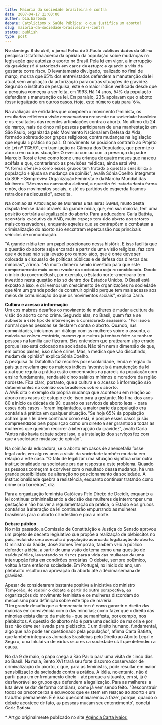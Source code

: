 ```yaml
---
title: Maioria da sociedade brasileira é contra
date: 2007-04-17 21:00:00
author: bia.barbosa
debate: Catolicismo x Saúde Pública: o que justifica um aborto?
slug: maioria-da-sociedade-brasileira-e-contra
status: publish 
type: post
---
```


  
No domingo 8 de abril, o jornal Folha de S.Paulo publicou dados da última pesquisa Datafolha acerca da opinião da população sobre mudanças na legislação que autoriza o aborto no Brasil. Pela lei em vigor, a interrupção da gravidez só é autorizada em casos de estupro e quando a vida da gestante corre risco. O levantamento divulgado, realizado no final de março, mostra que 65% dos entrevistados defendem a manutenção da lei atual, sem ampliação da autorização para outras situações de gravidez. Segundo o instituto de pesquisa, este é o maior índice verificado desde que a pesquisa começou a ser feita, em 1993. Há 14 anos, 54% da população defendiam a manutenção da lei. Em paralelo, 23% apoiavam que o aborto fosse legalizado em outros casos. Hoje, este número caiu para 16%.


Na avaliação de entidades que compõem o movimento feminista, os resultados refletem a visão conservadora crescente na sociedade brasileira e os resultados das recentes articulações contra o aborto. No último dia 24 de março, mais de cinco mil pessoas participaram de uma manifestação em São Paulo, organizada pelo Movimento Nacional em Defesa da Vida, formado sobretudo por grupos religiosos, contra mudanças na legislação que regula a prática no país. O movimento se posiciona contrário ao Projeto de Lei nº 1135/91, em tramitação na Câmara dos Deputados, que permite o aborto em outras situações.O evento contou com a presença do padre Marcelo Rossi e teve como ícone uma criança de quatro meses que nasceu acéfala e que, contrariando as previsões médicas, ainda está viva.  
"A forma ofensiva como esses grupos têm tratado a questão sensibiliza a população e ajuda na mudança de opinião", avalia Sônia Coelho, integrante da SOF - Sempreviva Organização Feminista e da Marcha Mundial das Mulheres. "Mesmo na campanha eleitoral, a questão foi tratada desta forma e nós, dos movimentos sociais, e até os partidos de esquerda ficamos retraídos na discussão", acredita. 


Na opinião da Articulação de Mulheres Brasileiras (AMB), muito desta disputa tem se dado através da grande mídia, que, em sua maioria, tem uma posição contrária a legalização do aborto. Para a educadora Carla Batista, secretária-executiva da AMB, muito espaço tem sido aberto aos setores mais conservadores, enquanto aqueles que se contrapõem e combatem a criminalização do aborto não encontram repercussão nos principais veículos de comunicação.


"A grande mídia tem um papel posicionado nessa história. E isso facilita que a questão do aborto seja encarada a partir de uma visão religiosa, faz com que o debate não seja levado pro campo laico, que é onde deve ser colocada a discussão de políticas públicas e de defesa dos direitos das minorias", afirma. "Há muito dinheiro sendo investido para que este comportamento mais conservador da sociedade seja reconsiderado. Desde o início do governo Bush, por exemplo, o Estado norte-americano tem investido nesta questão não só dentro dos Estados Unidos. O Brasil está exposto a isso, e daí vemos um crescimento de organizações na sociedade que têm um grande poder de construir opinião porque tem mais acesso aos meios de comunicação do que os movimentos sociais", explica Carla. 


  
**Cultura e acesso à informação**  
Um dos maiores desafios do movimento de mulheres é mudar a cultura da visão do aborto como crime. Segundo elas, no Brasil, quem faz e se submete a este tipo de intervenção é considerado assassino. "Por isso é normal que as pessoas se declarem contra o aborto. Quando, nas comunidades, iniciamos um diálogo com as mulheres sobre o assunto, a maioria se coloca contrária, mesmo que muitas já tenham feito ou tenham pessoas na família que fizeram. Elas entendem que praticaram algo errado porque isso está colocado na sociedade. Não têm nem a dimensão de que, em outros países, isso não é crime. Mas, a medida que vão discutindo, mudam de opinião", explica Sônia Coelho.   
A pesquisa do Datafolha faz recortes por escolaridade, renda e região do país que revelam que os maiores índices favoráveis à manutenção da lei atual que regula a prática estão concentrados na parcela da população com ensino fundamental, renda até cinco salários mínimos e moradora da região nordeste. Fica claro, portanto, que a cultura e o acesso à informação são determinantes na opinião dos brasileiros sobre o aborto.   
A AMB cita o exemplo da própria mudança que aconteceu em relação ao aborto nos casos de estupro e de risco para a gestante. No final dos anos 80 e início da década de 90, quando os serviços de aborto legal - para esses dois casos - foram implantados, a maior parte da população era contrária à prática em qualquer situação. "Se hoje 65% da população acham que a lei deve continuar como está, é porque esses casos já são compreendidos pela população como um direito a ser garantido a todas as mulheres que queiram recorrer à interrupção da gravidez", avalia Carla. "Antes não havia debate sobre isso, e a instalação dos serviços fez com que a sociedade mudasse de opinião".


Na opinião da educadora, se o aborto em casos de anencefalia fosse legalizado, em alguns anos a visão da sociedade também mudaria em relação a este caso. "O fato de legalizar uma situação significa criar outra institucionalidade na sociedade pra dar resposta a este problema. Quando as pessoas começam a conviver com o resultado dessa mudança, há uma grande possibilidade de alteração no posicionamento da sociedade. A institucionalidade quebra a resistência, enquanto continuar tratando como crime cria barreiras", diz.


Para a organização feminista Católicas Pelo Direito de Decidir, enquanto a lei continuar crimininalizando a decisão das mulheres de interromper uma gestação e não houver a regulamentação da prática, o Estado e os grupos contrários à alteração da lei continuarão empurrando as mulheres brasileiras para o aborto clandestino e para a morte.


  
**Debate público**  
No mês passado, a Comissão de Constituição e Justiça do Senado aprovou um projeto de decreto legislativo que propõe a realização de plebiscitos no país, incluindo uma consulta à população acerca da legalização do aborto. O ministro da Saúde, José Gomes Temporão, também veio a público defender a idéia, a partir de uma visão do tema como uma questão de saúde pública, levantando os riscos para a vida das mulheres de uma interrupção feita em condições precárias. O debate, sempre polêmico, voltou à tona então na sociedade. Em Portugal, no início do ano, um plebiscito resultou na aprovação do aborto até a décima semana de gravidez.


Apesar de considerarem bastante positiva a iniciativa do ministro Temporão, de reabrir o debate a partir de outra perspectiva, as organizações do movimento feminista e de mulheres discordam do mecanismo para definição sobre este tipo de matéria.  
"Um grande desafio que a democracia tem é como garantir o direito das maiorias em convivência com o das minorias; como fazer que o direito das minorias exista diante da maioria - que se manifesta, por exemplo, nos plebiscitos. A questão do aborto não é para uma decisão de maioria e por isso não deve ser levada para plebiscito. É um direito humano, fundamental, algo que não pode ser questionado pela população", afirma Carta Batista, que também integra as Jornadas Brasileiras pelo Direito ao Aborto Legal e Seguro, uma iniciativa de vários setores da sociedade civil que defendem a causa. 


No dia 9 de maio, o papa chega a São Paulo para uma visita de cinco dias ao Brasil. Na mala, Bento XVI trará seu forte discurso conservador de criminalização do aborto, o que, para as feministas, pode resultar em maior sensibilização da sociedade contra a prática. A idéia, no entanto, não é partir para um enfrentamento direto - até porque a situação, em si, já é desfavorável ao grupos que defendem a legalização. Para as mulheres, a luta deve se dar de forma cotidiana, como já vem sendo feito. "Desconstruir todos os preconceitos e equívocos que existem em relação ao aborto é um trabalho permanente. E é isso que continuaremos a fazer, porque, quando o debate acontece de fato, as pessoas mudam seu entendimento", conclui Carla Batista.


\* Artigo originalmente publicado no site [Agência Carta Maior.](http://cartamaior.uol.com.br)


